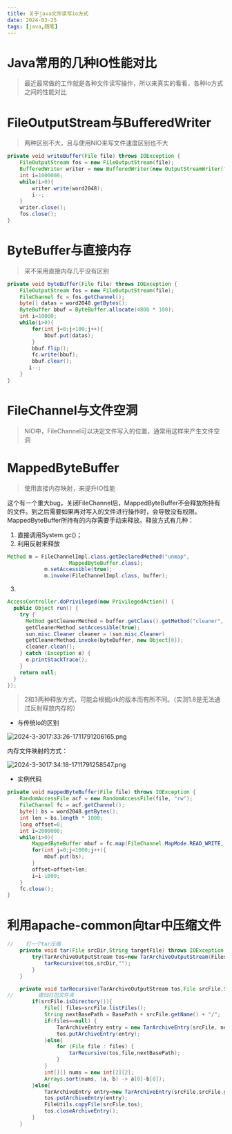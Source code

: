 ```yaml
---
title: 关于java文件读写io方式
date: 2024-03-25
tags: [java,随笔]
---
```




# Java常用的几种IO性能对比

> 最近最常做的工作就是各种文件读写操作，所以来真实的看看，各种Io方式之间的性能对比





# FileOutputStream与BufferedWriter

> 两种区别不大，且与使用NIO来写文件速度区别也不大



```java
private void writeBuffer(File file) throws IOException {
    FileOutputStream fos = new FileOutputStream(file);
    BufferedWriter writer = new BufferedWriter(new OutputStreamWriter(fos));
    int i=1000000;
    while(i>0){
        writer.write(word2048);
        i--;
    }
    writer.close();
    fos.close();
}
```



# ByteBuffer与直接内存

> 采不采用直接内存几乎没有区别





```java
private void byteBuffer(File file) throws IOException {
    FileOutputStream fos = new FileOutputStream(file);
    FileChannel fc = fos.getChannel();
    byte[] datas = word2048.getBytes();
    ByteBuffer bbuf = ByteBuffer.allocate(4800 * 100);
    int i=10000;
    while(i>0){
        for(int j=0;j<100;j++){
            bbuf.put(datas);
        }
        bbuf.flip();
        fc.write(bbuf);
        bbuf.clear();
       i--;
    }
}
```





# FileChannel与文件空洞

> NIO中，FileChannel可以决定文件写入的位置，通常用这样来产生文件空洞





# MappedByteBuffer

> 使用直接内存映射，来提升IO性能

这个有一个重大bug，关闭FileChannel后，MappedByteBuffer不会释放所持有的文件。到之后需要如果再对写入的文件进行操作时，会导致没有权限。MappedByteBuffer所持有的内存需要手动来释放。释放方式有几种：

1. 直接调用System.gc()；
2. 利用反射来释放

```java
Method m = FileChannelImpl.class.getDeclaredMethod("unmap",
                    MappedByteBuffer.class);
            m.setAccessible(true);
            m.invoke(FileChannelImpl.class, buffer);
```

3. 

   ```java
   AccessController.doPrivileged(new PrivilegedAction() {
     public Object run() {
       try {
         Method getCleanerMethod = buffer.getClass().getMethod("cleaner", new Class[0]);
         getCleanerMethod.setAccessible(true);
         sun.misc.Cleaner cleaner = (sun.misc.Cleaner) 
         getCleanerMethod.invoke(byteBuffer, new Object[0]);
         cleaner.clean();
       } catch (Exception e) {
         e.printStackTrace();
       }
       return null;
     }
   });
   ```

   > 2和3两种释放方式，可能会根据jdk的版本而有所不同。（实测1.8是无法通过反射释放内存的）

- 与传统Io的区别

![2024-3-3017:33:26-1711791206165.png](https://gitee.com/grsswh/drawing-bed/raw/master/image/2024-3-3017:33:26-1711791206165.png)



内存文件映射的方式：



![2024-3-3017:34:18-1711791258547.png](https://gitee.com/grsswh/drawing-bed/raw/master/image/2024-3-3017:34:18-1711791258547.png)





- 实例代码

```java
private void mappedByteBuffer(File file) throws IOException {
    RandomAccessFile acf = new RandomAccessFile(file, "rw");
    FileChannel fc = acf.getChannel();
    byte[] bs = word2048.getBytes();
    int len = bs.length * 1000;
    long offset=0;
    int i=2000000;
    while(i>0){
        MappedByteBuffer mbuf = fc.map(FileChannel.MapMode.READ_WRITE, offset, len);
        for(int j=0;j<1000;j++){
            mbuf.put(bs);
        }
        offset=offset+len;
        i=i-1000;
    }
    fc.close();
}
```





# 利用apache-common向tar中压缩文件



```java
//    打一个tar压缩
    private void tar(File srcDir,String targetFile) throws IOException {
        try(TarArchiveOutputStream tos=new TarArchiveOutputStream(Files.newOutputStream(Paths.get(targetFile)))){
            tarRecursive(tos,srcDir,"");
        }
    }

    private void tarRecursive(TarArchiveOutputStream tos,File srcFile,String BasePath) throws IOException {
//        递归打包文件夹
        if(srcFile.isDirectory()){
            File[] files=srcFile.listFiles();
            String nextBasePath = BasePath + srcFile.getName() + "/";
            if(files==null) {
                TarArchiveEntry entry = new TarArchiveEntry(srcFile, nextBasePath);
                tos.putArchiveEntry(entry);
            }else{
                for (File file : files) {
                    tarRecursive(tos,file,nextBasePath);
                }
            }
            int[][] nums = new int[2][2];
            Arrays.sort(nums, (a, b) -> a[0]-b[0]);
        }else{
            TarArchiveEntry entry=new TarArchiveEntry(srcFile,srcFile.getName());
            tos.putArchiveEntry(entry);
            FileUtils.copyFile(srcFile,tos);
            tos.closeArchiveEntry();
        }
    }
```



